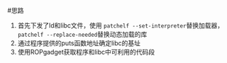 #思路
1. 首先下发了ld和libc文件，使用 `patchelf --set-interpreter`替换加载器，`patchelf --replace-needed`替换动态加载的库
2. 通过程序提供的puts函数地址确定libc的基址
3. 使用ROPgadget获取程序和libc中可利用的代码段